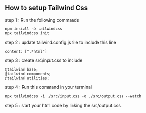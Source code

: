 ## How to setup Tailwind Css

step 1 : Run the following commands

```
npm install -D tailwindcss
npx tailwindcss init
```
step 2 : update tailwind.config.js file to include this line
```
content: [".*html"]
```
step 3 : create src\input.css to include 
```
@tailwind base;
@tailwind components;
@tailwind utilities;
```
step 4 : Run this command in your terminal
```
npx tailwindcss -i ./src/input.css -o ./src/output.css --watch
```
step 5 : start your html code by linking the src/output.css